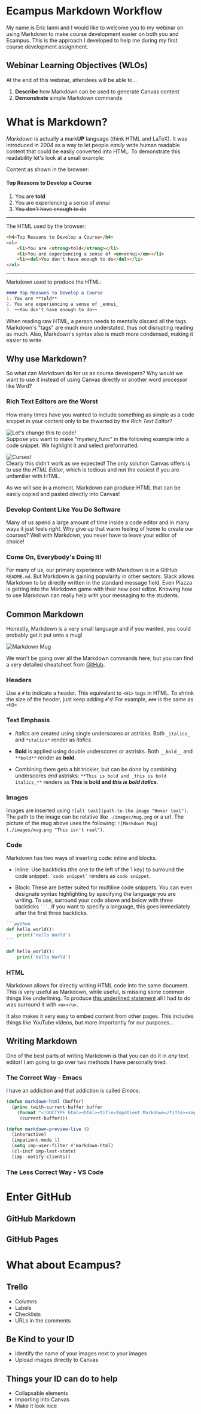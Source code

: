 # Ecampus Markdown Workflow

My name is Eric Ianni and I would like to welcome you to my webinar on using Markdown to make course development easier on both you and Ecampus. This is the approach I developed to help me during my first course development assignment.

##  Webinar Learning Objectives (WLOs)

At the end of this webinar, attendees will be able to...

1. **Describe** how Markdown can be used to generate Canvas content
2. **Demonstrate** simple Markdown commands

# What is Markdown?

_Markdown_ is actually a mark**UP** language (think HTML and LaTeX). It was introduced in 2004 as a way to let people _easily_ write human readable content that could be easily converted into HTML. To demonstrate this readability let's look at a small example:

Content as shown in the browser:
#### Top Reasons to Develop a Course
1. You are **told**
2. You are experiencing a sense of _ennui_
3. ~~You don't have enough to do~~
___
The HTML used by the browser:

```HTML
<h4>Top Reasons to Develop a Course</h4>
<ol>
	<li>You are <strong>told</strong></li>
	<li>You are experiencing a sense of <em>ennui</em></li>
	<li><del>You don't have enough to do</del></li>
</ol>

```
___
Markdown used to produce the HTML:

```markdown
#### Top Reasons to Develop a Course
1. You are **told**
2. You are experiencing a sense of _ennui_
3. ~~You don't have enough to do~~

```

When reading raw HTML, a person needs to mentally discard all the tags. Markdown's "tags" are much more understated, thus not disrupting reading as much. Also, Markdown's syntax also is much more condensed, making it easier to write.

## Why use Markdown?

So what can Markdown do for us as course developers? Why would we want to use it instead of using Canvas directly or another word processor like Word?

### Rich Text Editors are the Worst

How many times have you wanted to include something as simple as a code snippet in your content only to be thwarted by the _Rich Text Editor_?

![Let's change this to code!](./images/rich_text1.png "This seems intuitive")  
Suppose you want to make "mystery_func" in the following example into a code snippet. We highlight it and select preformatted.

![Curses!](./images/rich_text2.png "But why?")  
Clearly this didn't work as we expected! The only solution Canvas offers is to use the _HTML Editor_, which is tedious and not the easiest if you are unfamiliar with HTML.

As we will see in a moment, Markdown can produce HTML that can be easily copied and pasted directly into Canvas! 

### Develop Content Like You Do Software

Many of us spend a large amount of time inside a code editor and in many ways it just feels _right_. Why give up that warm feeling of home to create our courses? Well with Markdown, you never have to leave your editor of choice!

### Come On, Everybody's Doing It!

For many of us, our primary experience with Markdown is in a GitHub `README.md`. But Markdown is gaining popularity in other sectors. Slack allows Markdown to be directly written in the standard message field. Even Piazza is getting into the Markdown game with their new post editor. Knowing how to use Markdown can really help with your messaging to the students.


## Common Markdown

Honestly, Markdown is a very small language and if you wanted, you could probably get it put onto a mug! 

![Markdown Mug](./images/mug.png "This isn't real")

We won't be going over all the Markdown commands here, but you can find a very detailed cheatsheet from [GitHub](https://github.com/adam-p/markdown-here/wiki/Markdown-Cheatsheet).
### Headers

Use a `#` to indicate a header. This equivelant to `<H1>` tags in HTML. To shrink the size of the header, just keep adding `#`'s! For example, `###` is the same as `<H3>`

### Text Emphasis

* _Italics_ are created using single underscores or astrisks. Both `_italics_` and `*italics*` render as _italics_.

* **Bold** is applied using double underscores or astrisks. Both `__bold__` and `**bold**` render as **bold**.

* Combining them gets a bit trickier, but can be done by combining underscores _and_ astrisks: `**This is bold and _this is bold italics_**` renders as  **This is bold and _this is bold italics_**.

### Images

Images are inserted using `![alt text](path-to-the-image "Hover text")`. The path to the image can be relative like `./images/mug.png` or a url. The picture of the mug above uses the following: `![Markdown Mug](./images/mug.png "This isn't real")`.

### Code

Markdown has two ways of inserting code: inline and blocks.

* Inline: Use backticks (the one to the left of the 1 key) to surround the code snippet: `` `code snippet` `` renders as `code snippet`.

* Block: These are better suited for multiline code snippets. You can even designate syntax highlighting by specifying the language you are writing. To use, surround your code above and below with three backticks ` ``` `. If you want to specify a language, this goes immediately after the first three backticks.

````markdown
```python
def hello_world():
	print('Hello World')
```
````
```python
def hello_world():
	print('Hello World')
```

### HTML

Markdown allows for directly writing HTML code into the same document. This is very useful as Markdown, while useful, is missing some common things like underlining. To produce <u>this underlined statement</u> all I had to do was surround it with `<u></u>`.

It also makes it very easy to embed content from other pages. This includes things like YouTube videos, but more importantly for our purposes...

<!-- <iframe height="400px" width="100%" src="https://repl.it/@coeCS362/providinganswers?lite=true" scrolling="no" frameborder="no" allowtransparency="true" allowfullscreen="true" sandbox="allow-forms allow-pointer-lock allow-popups allow-same-origin allow-scripts allow-modals"></iframe> -->

## Writing Markdown

One of the best parts of writing Markdown is that you can do it in _any_ text editor! I am going to go over two methods I have personally tried.

### The Correct Way - Emacs

I have an addiction and that addiction is called _Emacs_. 


```lisp
(defun markdown-html (buffer)
  (princ (with-current-buffer buffer
    (format "<!DOCTYPE html><html><title>Impatient Markdown</title><xmp theme=\"united\" style=\"display:none;\"> %s  </xmp><script src=\"http://strapdownjs.com/v/0.2/strapdown.js\"></script></html>" (buffer-substring-no-properties (point-min) (point-max))))
	 (current-buffer)))

(defun markdown-preview-live ()
  (interactive)
  (impatient-mode 1)
  (setq imp-user-filter #'markdown-html)
  (cl-incf imp-last-state)
  (imp--notify-clients))
```
### The Less Correct Way - VS Code

# Enter GitHub
## GitHub Markdown
## GitHub Pages

# What about Ecampus?

## Trello

* Columns
* Labels
* Checklists
* URLs in the comments

## Be Kind to your ID

* Identify the name of your images next to your images
* Upload images directly to Canvas

## Things your ID can do to help

* Collapsable elements
* Importing into Canvas
* Make it look nice



